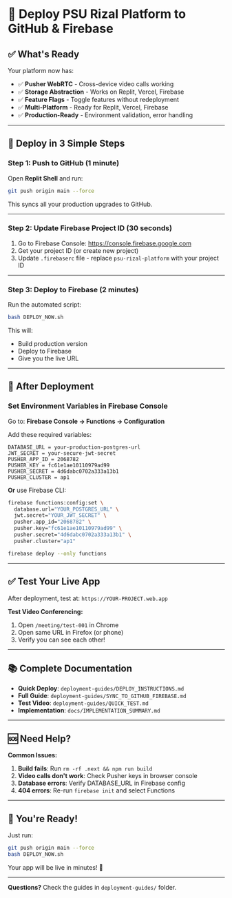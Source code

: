# 🚀 Deploy PSU Rizal Platform to GitHub & Firebase

## ✅ What's Ready

Your platform now has:
- ✅ **Pusher WebRTC** - Cross-device video calls working
- ✅ **Storage Abstraction** - Works on Replit, Vercel, Firebase
- ✅ **Feature Flags** - Toggle features without redeployment
- ✅ **Multi-Platform** - Ready for Replit, Vercel, Firebase
- ✅ **Production-Ready** - Environment validation, error handling

---

## 🎯 Deploy in 3 Simple Steps

### Step 1: Push to GitHub (1 minute)

Open **Replit Shell** and run:

```bash
git push origin main --force
```

This syncs all your production upgrades to GitHub.

---

### Step 2: Update Firebase Project ID (30 seconds)

1. Go to Firebase Console: https://console.firebase.google.com
2. Get your project ID (or create new project)
3. Update `.firebaserc` file - replace `psu-rizal-platform` with your project ID

---

### Step 3: Deploy to Firebase (2 minutes)

Run the automated script:

```bash
bash DEPLOY_NOW.sh
```

This will:
- Build production version
- Deploy to Firebase
- Give you the live URL

---

## 🔧 After Deployment

### Set Environment Variables in Firebase Console

Go to: **Firebase Console → Functions → Configuration**

Add these required variables:

```
DATABASE_URL = your-production-postgres-url
JWT_SECRET = your-secure-jwt-secret
PUSHER_APP_ID = 2068782
PUSHER_KEY = fc61e1ae10110979ad99
PUSHER_SECRET = 4d6dabc0702a333a13b1
PUSHER_CLUSTER = ap1
```

**Or** use Firebase CLI:

```bash
firebase functions:config:set \
  database.url="YOUR_POSTGRES_URL" \
  jwt.secret="YOUR_JWT_SECRET" \
  pusher.app_id="2068782" \
  pusher.key="fc61e1ae10110979ad99" \
  pusher.secret="4d6dabc0702a333a13b1" \
  pusher.cluster="ap1"

firebase deploy --only functions
```

---

## ✅ Test Your Live App

After deployment, test at: `https://YOUR-PROJECT.web.app`

**Test Video Conferencing:**
1. Open `/meeting/test-001` in Chrome
2. Open same URL in Firefox (or phone)
3. Verify you can see each other!

---

## 📚 Complete Documentation

- **Quick Deploy**: `deployment-guides/DEPLOY_INSTRUCTIONS.md`
- **Full Guide**: `deployment-guides/SYNC_TO_GITHUB_FIREBASE.md`
- **Test Video**: `deployment-guides/QUICK_TEST.md`
- **Implementation**: `docs/IMPLEMENTATION_SUMMARY.md`

---

## 🆘 Need Help?

**Common Issues:**

1. **Build fails**: Run `rm -rf .next && npm run build`
2. **Video calls don't work**: Check Pusher keys in browser console
3. **Database errors**: Verify DATABASE_URL in Firebase config
4. **404 errors**: Re-run `firebase init` and select Functions

---

## 🎉 You're Ready!

Just run:

```bash
git push origin main --force
bash DEPLOY_NOW.sh
```

Your app will be live in minutes! 🚀

---

**Questions?** Check the guides in `deployment-guides/` folder.
